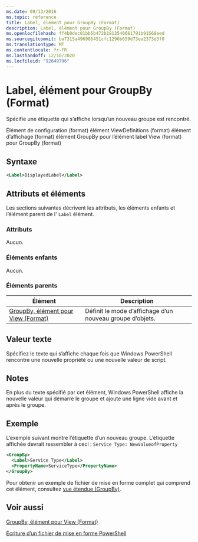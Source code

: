 ```yaml
---
ms.date: 09/13/2016
ms.topic: reference
title: Label, élément pour GroupBy (Format)
description: Label, élément pour GroupBy (Format)
ms.openlocfilehash: ff4b0dec01bb5b472b1813540661791b91568eed
ms.sourcegitcommit: ba7315a496986451cfc1296b659d73ea2373d3f0
ms.translationtype: MT
ms.contentlocale: fr-FR
ms.lasthandoff: 12/10/2020
ms.locfileid: "92649796"
---
```

# <a name="label-element-for-groupby-format"></a>Label, élément pour GroupBy (Format)

Spécifie une étiquette qui s’affiche lorsqu’un nouveau groupe est rencontré.

Élément de configuration (format) élément ViewDefinitions (format) élément d’affichage (format) élément GroupBy pour l’élément label View (format) pour GroupBy (format)

## <a name="syntax"></a>Syntaxe

```xml
<Label>DisplayedLabel</Label>
```

## <a name="attributes-and-elements"></a>Attributs et éléments

Les sections suivantes décrivent les attributs, les éléments enfants et l’élément parent de l' `Label` élément.

### <a name="attributes"></a>Attributs

Aucun.

### <a name="child-elements"></a>Éléments enfants

Aucun.

### <a name="parent-elements"></a>Éléments parents

|Élément|Description|
|-------------|-----------------|
|[GroupBy, élément pour View (Format)](./groupby-element-for-view-format.md)|Définit le mode d’affichage d’un nouveau groupe d’objets.|

## <a name="text-value"></a>Valeur texte

Spécifiez le texte qui s’affiche chaque fois que Windows PowerShell rencontre une nouvelle propriété ou une nouvelle valeur de script.

## <a name="remarks"></a>Notes

En plus du texte spécifié par cet élément, Windows PowerShell affiche la nouvelle valeur qui démarre le groupe et ajoute une ligne vide avant et après le groupe.

## <a name="example"></a>Exemple

L’exemple suivant montre l’étiquette d’un nouveau groupe. L’étiquette affichée devrait ressembler à ceci : `Service Type: NewValueofProperty`

```xml
<GroupBy>
  <Label>Service Type</Label>
  <PropertyName>ServiceType</PropertyName>
</GroupBy>

```

Pour obtenir un exemple de fichier de mise en forme complet qui comprend cet élément, consultez [vue étendue (GroupBy)](./wide-view-groupby.md).

## <a name="see-also"></a>Voir aussi

[GroupBy, élément pour View (Format)](./groupby-element-for-view-format.md)

[Écriture d’un fichier de mise en forme PowerShell](./writing-a-powershell-formatting-file.md)
